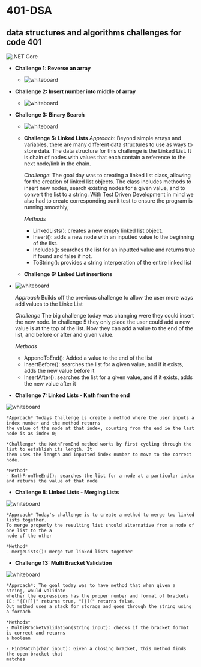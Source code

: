 # 401-DSA
## data structures and algorithms challenges for code 401

![.NET Core](https://github.com/bproorda/401-DSA/workflows/.NET%20Core/badge.svg)

- **Challenge 1: Reverse an array**
  - ![whiteboard](01wb.jpg)
- **Challenge 2: Insert number into middle of array**
  - ![whiteboard](InsertShiftArray.png)
- **Challenge 3: Binary Search**
  - ![whiteboard](BinarySearch.png)
  - **Challenge 5: Linked Lists**
    *Approach*: Beyond simple arrays and variables, there are many different data structures to use as ways to store data. 
      The data structure for this challenge is the Linked List. It is chain of nodes with values that each contain a reference to the next 
      node/link in the chain. 

      *Challenge*: The goal day was to creating a linked list class, allowing for the creation of linked list objects. The class includes 
      methods to insert new nodes, search existing nodes for a given value, and to convert the list to a string. With Test Driven Development 
      in mind we also had to create corresponding xunit test to ensure the program is running smoothly;

      *Methods*
       - LinkedLists(): creates a new empty linked list object.
       - Insert(): adds a new node with an inputted value to the beginning of the list.
       - Includes(): searches the list for an inputted value and returns true if found and false if not.
       - ToString(): provides a string interperation of the entire linked list

  - **Challenge 6: Linked List insertions**

 - ![whiteboard](day06Wb.jpg)

    *Approach* Builds off the previous challenge to allow the user more ways add values to the Linke List

    *Challenge* The big challenge today was changing were they could insert the new node. In challenge 5
    they only place the user could add a new value is at the top of the list. Now they can add a value to 
    the end of the list, and before or after and given value.

     *Methods*
      - AppendToEnd(): Added a value to the end of the list
      - InsertBefore(): searches the list for a given value, and if it exists, adds the new value before it
      - InsertAfter(): searches the list for a given value, and if it exists, adds the new value after it

- **Challenge 7: Linked Lists - Knth from the end**

![whiteboard](KnthFromEndPsuedoCode.png)

    *Approach* Todays Challenge is create a method where the user inputs a index number and the method returns
    the value of the node at that index, counting from the end ie the last node is as index 0;
    
    *Challenge* the KnthFromEnd method works by first cycling through the list to establish its length. It 
    then uses the length and inputted index number to move to the correct node.

    *Method*
    - KnthFromTheEnd(): searches the list for a node at a particular index and returns the value of that node


- **Challenge 8: Linked Lists - Merging Lists**

![whiteboard](MergeLinkedList.png)

    *Approach* Today's challenge is to create a method to merge two linked lists together.
    To merge properly the resulting list should alternative from a node of one list to the a 
    node of the other

    *Method*
    - mergeLists(): merge two linked lists together

- **Challenge 13: Multi Bracket Validation**

![whiteboard](MatchingBrackets.png)

    *Approach*: The goal today was to have method that when given a string, would validate
    whether the expressions has the proper number and format of brackets
    IE: "{()[]}" returns true, "[}](" returns false.
    Out method uses a stack for storage and goes through the string using a foreach

    *Methods*
    - MultiBracketValidation(string input): checks if the bracket format is correct and returns
    a boolean

    - FindMatch(char input): Given a closing bracket, this method finds the open bracket that 
    matches
